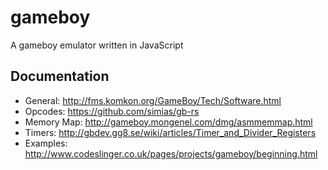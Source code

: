 # gameboy

A gameboy emulator written in JavaScript

## Documentation

- General: http://fms.komkon.org/GameBoy/Tech/Software.html
- Opcodes: https://github.com/simias/gb-rs
- Memory Map: http://gameboy.mongenel.com/dmg/asmmemmap.html
- Timers: http://gbdev.gg8.se/wiki/articles/Timer_and_Divider_Registers
- Examples: http://www.codeslinger.co.uk/pages/projects/gameboy/beginning.html
